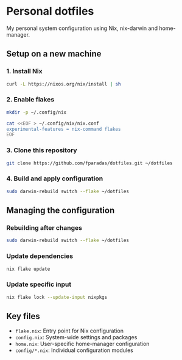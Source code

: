 # Personal dotfiles

My personal system configuration using Nix, nix-darwin and home-manager.

## Setup on a new machine

### 1. Install Nix

```bash
curl -L https://nixos.org/nix/install | sh
```

### 2. Enable flakes

```bash
mkdir -p ~/.config/nix

cat <<EOF > ~/.config/nix/nix.conf
experimental-features = nix-command flakes
EOF
```

### 3. Clone this repository

```bash
git clone https://github.com/fparadas/dotfiles.git ~/dotfiles
```

### 4. Build and apply configuration

```bash
sudo darwin-rebuild switch --flake ~/dotfiles
```

## Managing the configuration

### Rebuilding after changes

```bash
sudo darwin-rebuild switch --flake ~/dotfiles
```

### Update dependencies

```bash
nix flake update
```

### Update specific input

```bash
nix flake lock --update-input nixpkgs
```

## Key files

- `flake.nix`: Entry point for Nix configuration
- `config.nix`: System-wide settings and packages
- `home.nix`: User-specific home-manager configuration
- `config/*.nix`: Individual configuration modules
